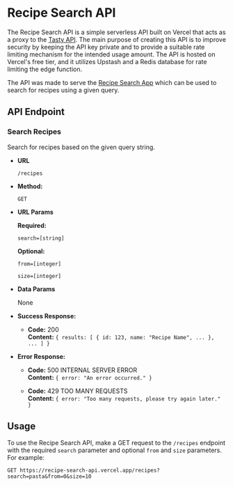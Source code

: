 # Recipe Search API

The Recipe Search API is a simple serverless API built on Vercel that acts as a proxy to the [Tasty API](https://rapidapi.com/apidojo/api/tasty). The main purpose of creating this API is to improve security by keeping the API key private and to provide a suitable rate limiting mechanism for the intended usage amount. The API is hosted on Vercel's free tier, and it utilizes Upstash and a Redis database for rate limiting the edge function.

The API was made to serve the [Recipe Search App](https://github.com/harrymcalister/recipe-search-android-app) which can be used to search for recipes using a given query.

## API Endpoint

### Search Recipes

Search for recipes based on the given query string.

* **URL**

  `/recipes`

* **Method:**

  `GET`
  
*  **URL Params**

   **Required:**
 
   `search=[string]`
   
   **Optional:**
   
   `from=[integer]`
   
   `size=[integer]`

* **Data Params**

  None

* **Success Response:**

  * **Code:** 200 <br />
    **Content:** `{ results: [ { id: 123, name: "Recipe Name", ... }, ... ] }`

* **Error Response:**

  * **Code:** 500 INTERNAL SERVER ERROR <br />
    **Content:** `{ error: "An error occurred." }`

  * **Code:** 429 TOO MANY REQUESTS <br />
    **Content:** `{ error: "Too many requests, please try again later." }`

## Usage

To use the Recipe Search API, make a GET request to the `/recipes` endpoint with the required `search` parameter and optional `from` and `size` parameters. For example:

```http
GET https://recipe-search-api.vercel.app/recipes?search=pasta&from=0&size=10
